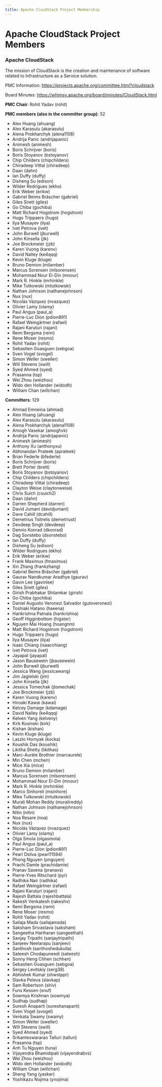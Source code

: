 ```yaml
---
title: Apache CloudStack Project Membership
---
```


# Apache CloudStack Project Members

<h3>Apache CloudStack</h3>

The mission of CloudStack is the creation and maintenance of software related to
Infrastructure as a Service solution.

PMC Information: https://projects.apache.org/committee.html?cloudstack

Board Minutes: https://whimsy.apache.org/board/minutes/CloudStack.html

**PMC Chair**: Rohit Yadav  (rohit)

**PMC members (also in the committer group)**: 52

- Alex Huang	(ahuang)
- Alex Karasulu	(akarasulu)
- Alena Prokharchyk	(alena1108)
- Andrija Panic	(andrijapanic)
- Animesh	(animesh)
- Boris Schrijver	(boris)
- Boris Stoyanov	(bstoyanov)
- Chip Childers	(chipchilders)
- Chiradeep Vittal	(chiradeep)
- Daan	(dahn)
- Ian Duffy	(duffy)
- Disheng Su	(edison)
- Wilder Rodrigues	(ekho)
- Erik Weber	(erikw)
- Gabriel Beims Bräscher	(gabriel)
- Giles Sirett	(giles)
- Go Chiba	(gochiba)
- Matt Richard Hogstrom	(hogstrom)
- Hugo Trippaers	(hugo)
- Ilya Musayev	(ilya)
- Ivet Petrova	(ivet)
- John Burwell	(jburwell)
- John Kinsella	(jlk)
- Joe Brockmeier	(jzb)
- Karen Vuong	(karenv)
- David Nalley	(ke4qqq)
- Kevin Kluge	(kluge)
- Bruno Demion	(milamber)
- Marcus Sorensen	(mlsorensen)
- Mohammad Nour El-Din	(mnour)
- Mark R. Hinkle	(mrhinkle)
- Mike Tutkowski	(mtutkowski)
- Nathan Johnson	(nathanejohnson)
- Nux	(nux)
- Nicolás Vázquez	(nvazquez)
- Olivier Lamy	(olamy)
- Paul Angus	(paul_a)
- Pierre-Luc Dion	(pdion891)
- Rafael Weingärtner	(rafael)
- Rajani Karuturi	(rajani)
- Remi Bergsma	(remi)
- Rene Moser	(resmo)
- Rohit Yadav	(rohit)
- Sebastien Goasguen	(sebgoa)
- Sven Vogel	(svogel)
- Simon Weller	(sweller)
- Will Stevens	(swill)
- Syed Ahmed	(syed)
- Prasanna	(tsp)
- Wei Zhou	(weizhou)
- Wido den Hollander	(widodh)
- William Chan	(willchan)

**Committers**: 129

- Ahmad Emneina	(ahmad)
- Alex Huang	(ahuang)
- Alex Karasulu	(akarasulu)
- Alena Prokharchyk	(alena1108)
- Amogh Vasekar	(amoghvk)
- Andrija Panic	(andrijapanic)
- Animesh	(animesh)
- Anthony Xu	(anthonyxu)
- Abhinandan Prateek	(aprateek)
- Brian Federle	(bfederle)
- Boris Schrijver	(boris)
- Brett Porter	(brett)
- Boris Stoyanov	(bstoyanov)
- Chip Childers	(chipchilders)
- Chiradeep Vittal	(chiradeep)
- Clayton Weise	(claytonweise)
- Chris Suich	(csuich2)
- Daan	(dahn)
- Darren Shepherd	(darren)
- David Jumani	(davidjumani)
- Dave Cahill	(dcahill)
- Demetrius Tsitrelis	(demetriust)
- Devdeep Singh	(devdeep)
- Dennis Konrad	(dkonrad)
- Dag Sonstebo	(dsonstebo)
- Ian Duffy	(duffy)
- Disheng Su	(edison)
- Wilder Rodrigues	(ekho)
- Erik Weber	(erikw)
- Frank Maximus	(fmaximus)
- Xin Zhang	(frankzhang)
- Gabriel Beims Bräscher	(gabriel)
- Gaurav Nandkumar Aradhye	(gaurav)
- Gavin Lee	(gavinlee)
- Giles Sirett	(giles)
- Girish Prabhakar Shilamkar	(girish)
- Go Chiba	(gochiba)
- Daniel Augusto Veronezi Salvador	(gutoveronezi)
- Toshiaki Hatano	(haeena)
- Harikrishna Patnala	(harikrishna)
- Geoff Higginbottom	(higster)
- Nguyen Mai Hoang	(hoangnm)
- Matt Richard Hogstrom	(hogstrom)
- Hugo Trippaers	(hugo)
- Ilya Musayev	(ilya)
- Isaac Chiang	(isaacchiang)
- Ivet Petrova	(ivet)
- Jayapal	(jayapal)
- Jason Bausewein	(jbausewein)
- John Burwell	(jburwell)
- Jessica Wang	(jessicawang)
- Jim Jagielski	(jim)
- John Kinsella	(jlk)
- Jessica Tomechak	(jtomechak)
- Joe Brockmeier	(jzb)
- Karen Vuong	(karenv)
- Hiroaki Kawai	(kawai)
- Kelcey Damage	(kdamage)
- David Nalley	(ke4qqq)
- Kelven Yang	(kelveny)
- Kirk Kosinski	(kirk)
- Kishan	(kishan)
- Kevin Kluge	(kluge)
- Laszlo Hornyak	(kocka)
- Koushik Das	(koushik)
- Likitha Shetty	(likithas)
- Marc-Aurèle Brothier	(marcaurele)
- Min Chen	(mchen)
- Mice Xia	(mice)
- Bruno Demion	(milamber)
- Marcus Sorensen	(mlsorensen)
- Mohammad Nour El-Din	(mnour)
- Mark R. Hinkle	(mrhinkle)
- Marco Sinhoreli	(msinhore)
- Mike Tutkowski	(mtutkowski)
- Murali Mohan Reddy	(muralireddy)
- Nathan Johnson	(nathanejohnson)
- Nitin	(nitin)
- Noa Resare	(noa)
- Nux	(nux)
- Nicolás Vázquez	(nvazquez)
- Olivier Lamy	(olamy)
- Olga Smola	(olgasmola)
- Paul Angus	(paul_a)
- Pierre-Luc Dion	(pdion891)
- Pearl Dsilva	(pearl11594)
- Phong Nguyen	(pnguyen)
- Prachi Damle	(prachidamle)
- Pranav Saxena	(pranavs)
- Pierre-Yves Ritschard	(pyr)
- Radhika Nair	(radhika)
- Rafael Weingärtner	(rafael)
- Rajani Karuturi	(rajani)
- Rajesh Battala	(rajeshbattala)
- Rakesh Venkatesh	(rakeshv)
- Remi Bergsma	(remi)
- Rene Moser	(resmo)
- Rohit Yadav	(rohit)
- Sailaja Mada	(sailajamada)
- Saksham Srivastava	(saksham)
- Sangeetha Hariharan	(sangeethah)
- Sanjay Tripathi	(sanjaytripathi)
- Sanjeev Neelarapu	(sanjeev)
- Santhosh	(santhoshedukulla)
- Sateesh Chodapuneedi	(sateesh)
- Sonny Heng Chhen	(schhen)
- Sebastien Goasguen	(sebgoa)
- Sergey Levitskiy	(serg38)
- Abhishek Kumar	(shwstppr)
- Slavka Peleva	(slavkap)
- Sam Robertson	(slriv)
- Funs Kessen	(snuf)
- Sowmya Krishnan	(sowmya)
- Sudhap	(sudhap)
- Suresh Anaparti	(sureshanaparti)
- Sven Vogel	(svogel)
- Venkata Swamy	(swamy)
- Simon Weller	(sweller)
- Will Stevens	(swill)
- Syed Ahmed	(syed)
- Srikanteswararao Talluri	(talluri)
- Prasanna	(tsp)
- Anh Tu Nguyen	(tuna)
- Vijayendra Bhamidipati	(vijayendrabvs)
- Wei Zhou	(weizhou)
- Wido den Hollander	(widodh)
- William Chan	(willchan)
- Sheng Yang	(yasker)
- Yoshikazu Nojima	(ynojima)
